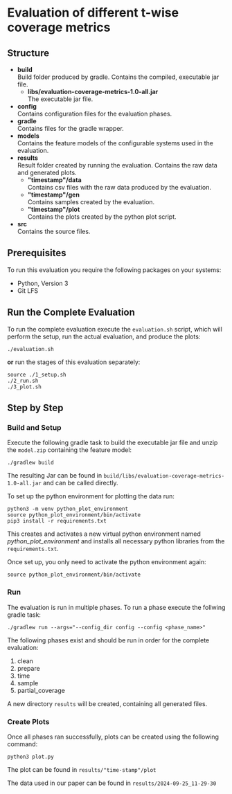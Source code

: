 # Evaluation of different t-wise coverage metrics

## Structure
+ __build__\
  Build folder produced by gradle. Contains the compiled, executable jar file.
  - __libs/evaluation-coverage-metrics-1.0-all.jar__\
  The executable jar file.
+ __config__\
  Contains configuration files for the evaluation phases.
+ __gradle__\
  Contains files for the gradle wrapper.
+ __models__\
  Contains the feature models of the configurable systems used in the evaluation.
+ __results__\
  Result folder created by running the evaluation. Contains the raw data and generated plots.
  + __"timestamp"/data__\
    Contains csv files with the raw data produced by the evaluation.
  + __"timestamp"/gen__\
    Contains samples created by the evaluation.
  + __"timestamp"/plot__\
    Contains the plots created by the python plot script.
+ __src__\
  Contains the source files.

## Prerequisites
To run this evaluation you require the following packages on your systems:
- Python, Version 3
- Git LFS

## Run the Complete Evaluation
To run the complete evaluation execute the `evaluation.sh` script, which will perform the setup, run the actual evaluation, and produce the plots:
```
./evaluation.sh
```
**or** run the stages of this evaluation separately:

```
source ./1_setup.sh
./2_run.sh
./3_plot.sh
```

## Step by Step

### Build and Setup
Execute the following gradle task to build the executable jar file and unzip the `model.zip` containing the feature model:
```
./gradlew build
```
The resulting Jar can be found in `build/libs/evaluation-coverage-metrics-1.0-all.jar` and can be called directly.

To set up the python environment for plotting the data run:
```
python3 -m venv python_plot_environment
source python_plot_environment/bin/activate
pip3 install -r requirements.txt
```
This creates and activates a new virtual python environment named _python_plot_environment_ and installs all necessary python libraries from the `requirements.txt`.

Once set up, you only need to activate the python environment again:
```
source python_plot_environment/bin/activate
```

### Run
The evaluation is run in multiple phases. To run a phase execute the follwing gradle task:
```
./gradlew run --args="--config_dir config --config <phase_name>"
```

The following phases exist and should be run in order for the complete evaluation:

1. clean
2. prepare
3. time
4. sample
5. partial_coverage

A new directory `results` will be created, containing all generated files.

### Create Plots

Once all phases ran successfully, plots can be created using the following command:
```
python3 plot.py
```
The plot can be found in `results/"time-stamp"/plot`

The data used in our paper can be found in `results/2024-09-25_11-29-30`